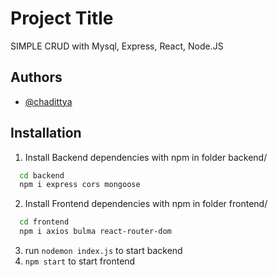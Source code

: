 # Project Title

SIMPLE CRUD with Mysql, Express, React, Node.JS

## Authors

- [@chadittya](https://www.github.com/chadittya)

## Installation

1. Install Backend dependencies with npm in folder backend/

```bash
  cd backend
  npm i express cors mongoose
```

2. Install Frontend dependencies with npm in folder frontend/

```bash
  cd frontend
  npm i axios bulma react-router-dom
```

3. run `nodemon index.js` to start backend
4. `npm start` to start frontend
